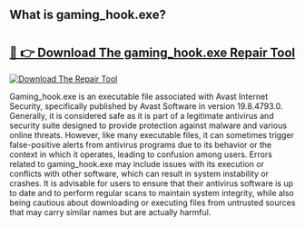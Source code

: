 ## What is gaming_hook.exe? 

# <h2><a href="https://exedetect.com/download.php?gaming_hook.exe">🔗 👉 Download The gaming_hook.exe Repair Tool</a></h2>

[![Download The Repair Tool](https://exedetect.com/download-button.jpg)](https://exedetect.com/download.php?gaming_hook.exe)

Gaming_hook.exe is an executable file associated with Avast Internet Security, specifically published by Avast Software in version 19.8.4793.0. Generally, it is considered safe as it is part of a legitimate antivirus and security suite designed to provide protection against malware and various online threats. However, like many executable files, it can sometimes trigger false-positive alerts from antivirus programs due to its behavior or the context in which it operates, leading to confusion among users. Errors related to gaming_hook.exe may include issues with its execution or conflicts with other software, which can result in system instability or crashes. It is advisable for users to ensure that their antivirus software is up to date and to perform regular scans to maintain system integrity, while also being cautious about downloading or executing files from untrusted sources that may carry similar names but are actually harmful.